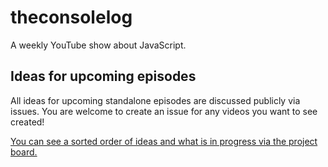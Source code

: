 # theconsolelog

A weekly YouTube show about JavaScript.

## Ideas for upcoming episodes

All ideas for upcoming standalone episodes are discussed publicly via issues. You are welcome to create an issue for any videos you want to see created!

[You can see a sorted order of ideas and what is in progress via the project board.](https://github.com/hswolff/theconsolelog/projects/1)
